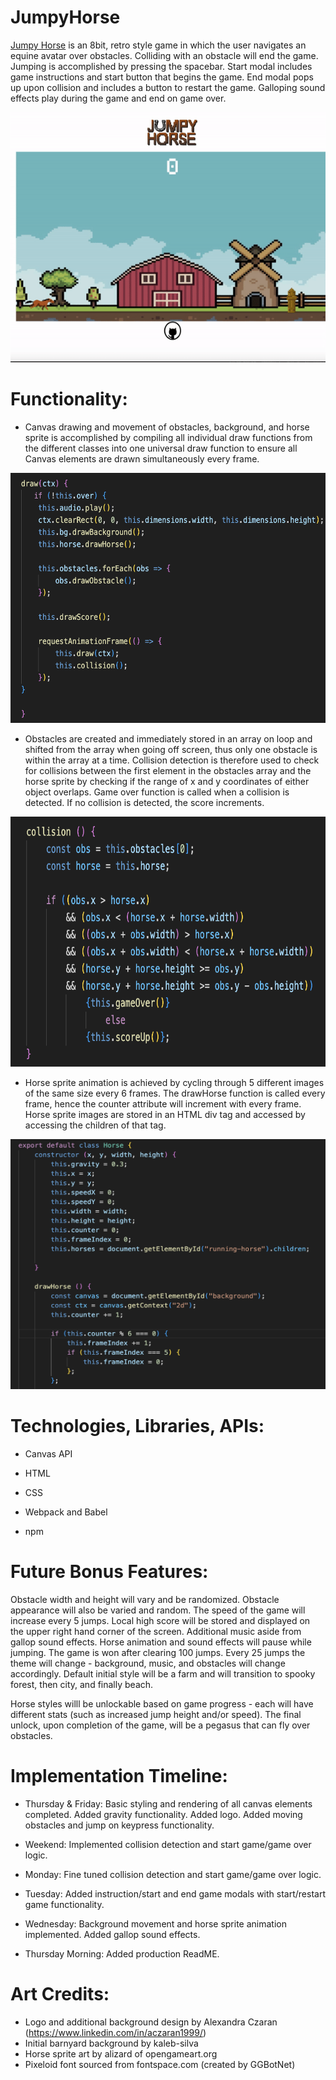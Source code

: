 # JumpyHorse

<a href= "https://vczaran.github.io/JumpyHorse/">Jumpy Horse</a> is an 8bit, retro style game in which the user navigates an equine avatar over obstacles. Colliding with an obstacle will end the game. Jumping is accomplished by pressing the spacebar. Start modal includes game instructions and start button that begins the game. End modal pops up upon collision and includes a button to restart the game. Galloping sound effects play during the game and end on game over. 

<img src="./assets/images/game.gif" alt="JumpyHorse GIF" width="600" height="400">

# Functionality: 

* Canvas drawing and movement of obstacles, background, and horse sprite is accomplished by compiling all individual draw functions from the different classes into one universal draw function to ensure all Canvas elements are drawn simultaneously every frame.

<img src="./assets/images/draw.png" alt="draw" width="600" height="400">


* Obstacles are created and immediately stored in an array on loop and shifted from the array when going off screen, thus only one obstacle is within the array at a time. Collision detection is therefore used to check for collisions between the first element in the obstacles array and the horse sprite by checking if the range of x and y coordinates of either object overlaps. Game over function is called when a collision is detected. If no collision is detected, the score increments. 

<img src="./assets/images/collision.png" alt="collision" width="600" height="400">


* Horse sprite animation is achieved by cycling through 5 different images of the same size every 6 frames. The drawHorse function is called every frame, hence the counter attribute will increment with every frame. Horse sprite images are stored in an HTML div tag and accessed by accessing the children of that tag.

<img src="./assets/images/animate.png" alt="collision" width="600" height="400">

# Technologies, Libraries, APIs:

* Canvas API

* HTML

* CSS

* Webpack and Babel

* npm

# Future Bonus Features:

Obstacle width and height will vary and be randomized. Obstacle appearance will also be varied and random. The speed of the game will increase every 5 jumps. Local high score will be stored and displayed on the upper right hand corner of the screen. Additional music aside from gallop sound effects. Horse animation and sound effects will pause while jumping. The game is won after clearing 100 jumps. Every 25 jumps the theme will change - background, music, and obstacles will change accordingly. Default initial style will be a farm and will transition to spooky forest, then city, and finally beach. 

Horse styles willl be unlockable based on game progress - each will have different stats (such as increased jump height and/or speed). The final unlock, upon completion of the game, will be a pegasus that can fly over obstacles.


# Implementation Timeline:

* Thursday & Friday: Basic styling and rendering of all canvas elements completed. Added gravity functionality. Added logo. Added moving obstacles and jump on keypress functionality.

* Weekend: Implemented collision detection and start game/game over logic.

* Monday: Fine tuned collision detection and start game/game over logic.

* Tuesday: Added instruction/start and end game modals with start/restart game functionality.

* Wednesday: Background movement and horse sprite animation implemented. Added gallop sound effects.

* Thursday Morning: Added production ReadME.


# Art Credits:

* Logo and additional background design by Alexandra Czaran (https://www.linkedin.com/in/aczaran1999/)
* Initial barnyard background by kaleb-silva
* Horse sprite art by alizard of opengameart.org
* Pixeloid font sourced from fontspace.com (created by GGBotNet)
